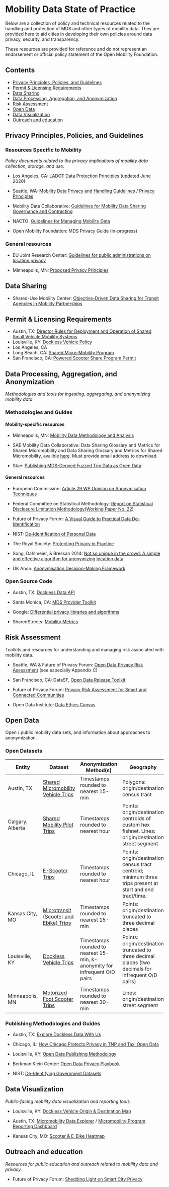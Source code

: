 # Mobility Data State of Practice

Below are a collection of policy and technical resources related to the handling and protection of MDS and other types of mobility data. They are provided here to aid cities in developing their own policies around data privacy, security, and transparency.

These resources are provided for reference and do not represent an endorsement or official policy statement of the Open Mobility Foundation.

## Contents

- [Privacy Principles, Policies, and Guidelines](#privacy-principles-policies-and-guidelines)
- [Permit & Licensing Requirements](#permit-&-licensing-requirements)
- [Data Sharing](#data-sharing)
- [Data Processing, Aggregation, and Anonymization](#data-processing-aggregation-and-anonymization)
- [Risk Assessment](#risk-assessment)
- [Open Data](#open-data)
- [Data Visualization](#data-visualization)
- [Outreach and education](#outreach-and-education)

## Privacy Principles, Policies, and Guidelines

### Resources Specific to Mobility

_Policy documents related to the privacy implications of mobility data collection, storage, and use._

- Los Angeles, CA: [LADOT Data Protection Principles](https://clkrep.lacity.org/onlinedocs/2019/19-1355_rpt_DOT_6-14-2020.pdf) (updated June 2020)

- Seattle, WA: [Mobility Data Privacy and Handling Guidelines](https://www.seattle.gov/Documents/Departments/SDOT/NewMobilityProgram/Mobility_Data_Guidelines_01142020.pdf) / [Privacy Principles](https://www.seattle.gov/Documents/Departments/InformationTechnology/City-of-Seattle-Privacy-Principles-FINAL.pdf)

- Mobility Data Collaborative: [Guidelines for Mobility Data Sharing Governance and Contracting](https://saemobilus.sae.org/content/MDC00001202004/)

- NACTO: [Guidelines for Managing Mobility Data](https://nacto.org/managingmobilitydata/)

- Open Mobility Foundation: MDS Privacy Guide (in-progress)

### General resources

- EU Joint Research Center: [Guidelines for public administrations on location privacy](https://joinup.ec.europa.eu/sites/default/files/news/attachment/jrc103110_1-dc246-d3.2_eulf_guideline_on_location_privacy_v1.00_final_-_pubsy.pdf)

- Minneapolis, MN: [Proposed Privacy Principles](https://lims.minneapolismn.gov/Download/RCA/12223/Data%20Privacy%20Principles%20Report.pdf)

## Data Sharing

- Shared-Use Mobility Center: [Objective-Driven Data Sharing for Transit Agencies in Mobility Partnerships](https://learn.sharedusemobilitycenter.org/overview/white-paper-objective-driven-data-sharing-for-transit-agencies-in-mobility-partnerships/)

## Permit & Licensing Requirements

- Austin, TX: [Director Rules for Deployment and Operation of Shared Small Vehicle Mobility Systems](http://austintexas.gov/sites/default/files/files/Transportation/Dockless_Final_Accepted_Searchable.pdf)
- Louisville, KY: [Dockless Vehicle Policy](https://louisvilleky.gov/sites/default/files/public_works/pdf_files/docklesspolicy_20190712.pdf)
- Los Angeles, CA
- Long Beach, CA: [Shared Micro-Mobility Program](http://www.longbeach.gov/globalassets/go-active-lb/media-library/documents/programs/micro-mobility-program-e-scooterse-bikes/city-of-long-beach_shared-micro-mobility-program_permit_2019-2020)
- San Francisco, CA: [Powered Scooter Share Program Permit](https://www.sfmta.com/sites/default/files/reports-and-documents/2019/12/1._scoot_permit_and_terms_2019.pdf)

## Data Processing, Aggregation, and Anonymization

_Methodologies and tools for ingesting, aggregating, and anonymizing mobility data._

### Methodologies and Guides

#### Mobility-specific resources

- Minneapolis, MN: [Mobility Data Methodology and Analysis](http://www.minneapolismn.gov/www/groups/public/@publicworks/documents/webcontent/wcmsp-218311.pdf)

- SAE Mobility Data Collaborative: Data Sharing Glossary and Metrics for Shared Micromobility and Data Sharing Glossary and Metrics for Shared Micromobility, availble [here](https://mdc.sae-itc.com/#work). Must provide email address to download.

- Stae: [Publishing MDS-Derived Fuzzed Trip Data as Open Data](https://support.municipal.systems/hc/en-us/articles/360048160613-Publishing-MDS-Derived-Fuzzed-Trip-Data-as-Open-Data-while-Protecting-Rider-Privacy)

#### General resources

- European Commission: [Article 29 WP Opinion on Anonymisation Techniques](https://ec.europa.eu/justice/article-29/documentation/opinion-recommendation/files/2014/wp216_en.pdf)

- Federal Committee on Statistical Methodology: [Report on Statistical Disclosure Limitation Methodology(Working Paper No. 22)](https://www.hhs.gov/sites/default/files/spwp22.pdf)

- Future of Privacy Forum: [A Visual Guide to Practical Data De-Identification](https://fpf.org/2016/04/25/a-visual-guide-to-practical-data-de-identification/)

- NIST: [De-Identification of Personal Data](http://nvlpubs.nist.gov/nistpubs/ir/2015/NIST.IR.8053.pdf)

- The Royal Society: [Protecting Privacy in Practice](https://royalsociety.org/-/media/policy/projects/privacy-enhancing-technologies/privacy-enhancing-technologies-report.pdf)

- Song, Dahlmeier, & Bressan 2014: [Not so unique in the crowd: A simple and effective algorithm for anonymizing location data](http://ceur-ws.org/Vol-1225/pir2014_submission_11.pdf)

- UK Anon: [Anonymisation Decision-Making Framework](http://ukanon.net/wp-content/uploads/2015/05/The-Anonymisation-Decision-making-Framework.pdf)

### Open Source Code

- Austin, TX: [Dockless Data API](https://github.com/cityofaustin/atd-dockless-api)

- Santa Monica, CA: [MDS Provider Toolkit](https://github.com/CityofSantaMonica/mds-provider/tree/master/mds)

- Google: [Differential privacy libraries and algorithms](https://github.com/google/differential-privacy/)

- SharedStreets: [Mobility Metrics](https://github.com/sharedstreets/mobility-metrics)

## Risk Assessment

Toolkits and resources for understanding and managing risk associated with mobility data.

- Seattle, WA & Future of Privacy Forum: [Open Data Privacy Risk Assessment](https://fpf.org/wp-content/uploads/2018/01/FPF-Open-Data-Risk-Assessment-for-City-of-Seattle.pdf) (see especially Appendix C)

- San Francisco, CA: DataSF, [Open Data Release Toolkit](https://drive.google.com/file/d/0B0jc1tmJAlTcR0RMV01PM2NyNDA/view)

- Future of Privacy Forum: [Privacy Risk Assessment for Smart and Connected Communities](https://drive.google.com/open?id=1-G0Hy9LWh-oeth1VMEba8pE91BTnr2oH)

- Open Data Institute: [Data Ethics Canvas](https://docs.google.com/document/d/1ug4Cc0BLn7XkvGVSC5YR_M8dU_nq4kA3a0rWVeiiars/edit)

## Open Data

Open / public mobility data sets, and information about approaches to anonymization.

### Open Datasets

| Entity           | Dataset                                                                                                                                     | Anonymization Method(s)                                                    | Geography                                                                                                  |
| ---------------- | ------------------------------------------------------------------------------------------------------------------------------------------- | -------------------------------------------------------------------------- | ---------------------------------------------------------------------------------------------------------- |
| Austin, TX       | [Shared Micromobility Vehicle Trips](https://data.austintexas.gov/Transportation-and-Mobility/Shared-Micromobility-Vehicle-Trips/7d8e-dm7r) | Timestamps rounded to nearest 15-min                                       | Polygons: origin/destination census tract                                                                  |
| Calgary, Alberta | [Shared Mobility Pilot Trips](https://data.calgary.ca/browse?q=shared%20mobility%20pilot&sortBy=relevance)                                  | Timestamps rounded to nearest hour                                         | Points: origin/destination centroids of custom hex fishnet. Lines: origin/destination street segment       |
| Chicago, IL      | [E-Scooter Trips](https://data.cityofchicago.org/Transportation/E-Scooter-Trips-2019-Pilot/2kfw-zvte)                                       | Timestamps rounded to nearest hour                                         | Points: origin/destination census tract centroid; minimum three trips present at start and end tract/time. |
| Kansas City, MO  | [Microtransit (Scooter and Ebike) Trips](https://data.kcmo.org/Transportation/Microtransit-Scooter-and-Ebike-Trips/dy5n-ewk5)               | Timestamps rounded to nearest 15-min                                       | Points: origin/destination truncated to three decimal places                                               |
| Louisville, KY   | [Dockless Vehicle Trips](https://data.louisvilleky.gov/dataset/dockless-vehicles)                                                           | Timestamps rounded to nearest 15-min, k-anonymity for infrequent O/D pairs | Points: origin/destination truncated to three decimal places (two decimals for infrequent O/D pairs)       |
| Minneapolis, MN  | [Motorized Foot Scooter Trips](http://opendata.minneapolismn.gov/datasets/motorized-foot-scooter-trips-2018#__sid=js2)                      | Timestamps rounded to nearest 30-min                                       | Lines: origin/destination street segment                                                                   |

### Publishing Methodologies and Guides

- Austin, TX: [Explore Dockless Data With Us](https://medium.com/civiqueso/explore-dockless-data-with-austin-transportation-4a308aa5c18)

- Chicago, IL: [How Chicago Protects Privacy in TNP and Taxi Open Data](http://dev.cityofchicago.org/open%20data/data%20portal/2019/04/12/tnp-taxi-privacy.html)

- Louisville, KY: [Open Data Publishing Methodology](https://github.com/louisvillemetro-innovation/dockless-open-data)

- Berkman Klein Center: [Open Data Privacy Playbook](https://cyber.harvard.edu/publications/2017/02/opendataprivacyplaybook)

- NIST: [De-Identifying Government Datasets](http://csrc.nist.gov/publications/drafts/800-188/sp800_188_draft.pdf)

## Data Visualization

_Public-facing mobility data visualization and reporting tools._

- Louisville, KY: [Dockless Vehicle Origin & Destination Map](https://cdolabs-admin.carto.com/builder/f57ee92e-09c3-4efd-b7c0-3d561cc9e951/embed)

- Austin, TX: [Micromobility Data Explorer](https://github.com/cityofaustin/atd-dockless-dataviz) / [Micromobility Program Reporting Dashboard](https://data.mobility.austin.gov/micromobility-data/)

- Kansas City, MO: [Scooter & E-Bike Heatmap](https://data.kcmo.org/Transportation/Scooter-E-Bike-Heatmap-end-trips-/44zy-nsnr)

## Outreach and education

_Resources for public education and outreach related to mobility data and privacy._

- Future of Privacy Forum: [Shedding Light on Smart City Privacy](https://fpf.org/wp-content/uploads/2017/03/smart-cities-infographic_updated.png)
